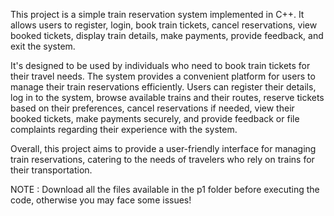 This project is a simple train reservation system implemented in C++. It allows users to register, login, book train tickets, cancel reservations, view booked tickets, display train details, make payments, provide feedback, and exit the system.

It's designed to be used by individuals who need to book train tickets for their travel needs. The system provides a convenient platform for users to manage their train reservations efficiently. Users can register their details, log in to the system, browse available trains and their routes, reserve tickets based on their preferences, cancel reservations if needed, view their booked tickets, make payments securely, and provide feedback or file complaints regarding their experience with the system.

Overall, this project aims to provide a user-friendly interface for managing train reservations, catering to the needs of travelers who rely on trains for their transportation.

NOTE : Download all the files available in the p1 folder before executing the code, otherwise you may face some issues!

